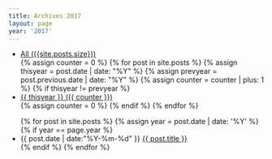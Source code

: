 ```yaml
---
title: Archives 2017
layout: page
year: '2017'
---
```


<ul class="archive-years">
<li><a href="{{ site.baseurl }}archive/archives" title="archives" rel="{{ cat[1].size }}">All ({{site.posts.size}})</a></li>
  {% assign counter = 0 %}
  {% for post in site.posts %}
    {% assign thisyear = post.date | date: "%Y" %}
    {% assign prevyear = post.previous.date | date: "%Y" %}
    {% assign counter = counter | plus: 1 %}
    {% if thisyear != prevyear %}
        <li><a href="{{ site.baseurl }}archive/{{ post.date | date:"%Y" }}">{{ thisyear }} ({{ counter }})</a></li>
      {% assign counter = 0 %}
    {% endif %}
  {% endfor %}
</ul>

<ul>
{% for post in site.posts %}
    {% assign year = post.date | date: '%Y' %}
        {% if year == page.year %}
          <li class="listing-item">
          <time datetime="{{ post.date | date:"%Y-%m-%d" }}">{{ post.date | date:"%Y-%m-%d" }}</time>
          <a href="{{ post.url }}" title="{{ post.title }}">{{ post.title }}</a>
          </li>
    {% endif %}
{% endfor %}
</ul>